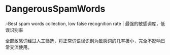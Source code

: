 # DangerousSpamWords
:notes:Best spam words collection, low false recognition rate | 最强的敏感词库，低误识别率

全部敏感词经过人工筛选，将正常词语误识别为敏感词的几率极小，完全不影响日常交流使用。  
